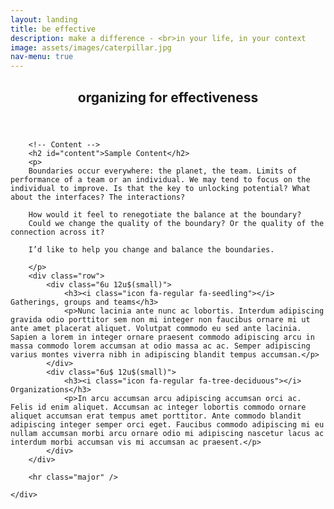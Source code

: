 ```yaml
---
layout: landing
title: be effective
description: make a difference - <br>in your life, in your context
image: assets/images/caterpillar.jpg
nav-menu: true
---
```



<!-- Main -->
<div id="main" class="alt">

<!-- One -->
<section id="one">
	<div class="inner">
		<header class="major">
			<h1>organizing for effectiveness</h1>
		</header>

		<!-- Content -->
		<h2 id="content">Sample Content</h2>
		<p>
		Boundaries occur everywhere: the planet, the team. Limits of performance of a team or an individual. We may tend to focus on the individual to improve. Is that the key to unlocking potential? What about the interfaces? The interactions? 

		How would it feel to renegotiate the balance at the boundary? 
		Could we change the quality of the boundary? Or the quality of the connection across it?

		I’d like to help you change and balance the boundaries.

		</p>
		<div class="row">
			<div class="6u 12u$(small)">
				<h3><i class="icon fa-regular fa-seedling"></i> Gatherings, groups and teams</h3>
				<p>Nunc lacinia ante nunc ac lobortis. Interdum adipiscing gravida odio porttitor sem non mi integer non faucibus ornare mi ut ante amet placerat aliquet. Volutpat commodo eu sed ante lacinia. Sapien a lorem in integer ornare praesent commodo adipiscing arcu in massa commodo lorem accumsan at odio massa ac ac. Semper adipiscing varius montes viverra nibh in adipiscing blandit tempus accumsan.</p>
			</div>
			<div class="6u$ 12u$(small)">
				<h3><i class="icon fa-regular fa-tree-deciduous"></i> Organizations</h3>
				<p>In arcu accumsan arcu adipiscing accumsan orci ac. Felis id enim aliquet. Accumsan ac integer lobortis commodo ornare aliquet accumsan erat tempus amet porttitor. Ante commodo blandit adipiscing integer semper orci eget. Faucibus commodo adipiscing mi eu nullam accumsan morbi arcu ornare odio mi adipiscing nascetur lacus ac interdum morbi accumsan vis mi accumsan ac praesent.</p>
			</div>
		</div>

		<hr class="major" />

	</div>
</section>

</div>
